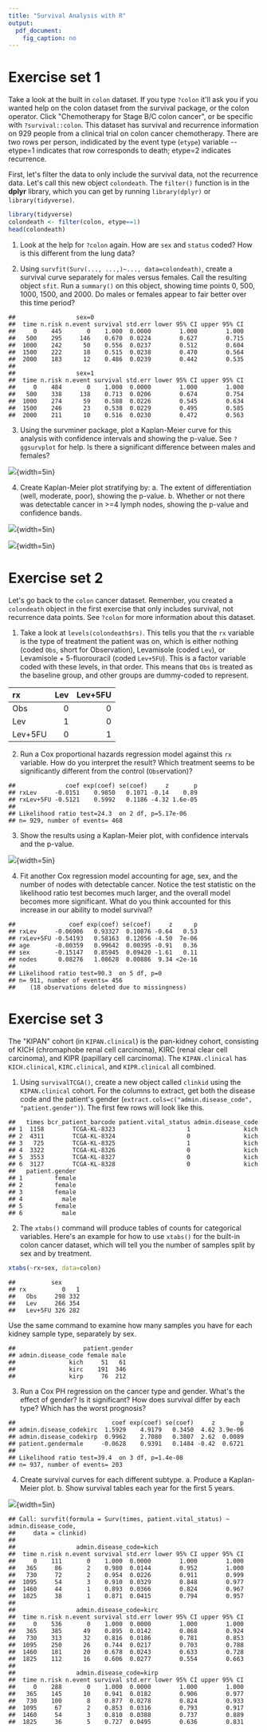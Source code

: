 ```yaml
---
title: "Survival Analysis with R"
output: 
  pdf_document: 
    fig_caption: no
---
```


# Exercise set 1

Take a look at the built in `colon` dataset. If you type `?colon` it'll ask you if you wanted help on the colon dataset from the survival package, or the colon operator. Click "Chemotherapy for Stage B/C colon cancer", or be specific with `?survival::colon`. This dataset has survival and recurrence information on 929 people from a clinical trial on colon cancer chemotherapy. There are two rows per person, indidicated by the event type (`etype`) variable -- etype=1 indicates that row corresponds to death; etype=2 indicates recurrence. 

First, let's filter the data to only include the survival data, not the recurrence data. Let's call this new object `colondeath`. The `filter()` function is in the **dplyr** library, which you can get by running `library(dplyr)` or `library(tidyverse)`.


```r
library(tidyverse)
colondeath <- filter(colon, etype==1)
head(colondeath)
```

1. Look at the help for `?colon` again. How are `sex` and `status` coded? How is this different from the lung data?

2. Using `survfit(Surv(..., ...,)~..., data=colondeath)`, create a survival curve separately for males versus females. Call the resulting object `sfit`. Run a `summary()` on this object, showing time points 0, 500, 1000, 1500, and 2000. Do males or females appear to fair better over this time period?


```
##                 sex=0 
##  time n.risk n.event survival std.err lower 95% CI upper 95% CI
##     0    445       0    1.000  0.0000        1.000        1.000
##   500    295     146    0.670  0.0224        0.627        0.715
##  1000    242      50    0.556  0.0237        0.512        0.604
##  1500    222      18    0.515  0.0238        0.470        0.564
##  2000    183      12    0.486  0.0239        0.442        0.535
## 
##                 sex=1 
##  time n.risk n.event survival std.err lower 95% CI upper 95% CI
##     0    484       0    1.000  0.0000        1.000        1.000
##   500    338     138    0.713  0.0206        0.674        0.754
##  1000    274      59    0.588  0.0226        0.545        0.634
##  1500    246      23    0.538  0.0229        0.495        0.585
##  2000    211      10    0.516  0.0230        0.472        0.563
```

3. Using the survminer package, plot a Kaplan-Meier curve for this analysis with confidence intervals and showing the p-value. See `?ggsurvplot` for help. Is there a significant difference between males and females?

![](../_site/r-survival_files/figure-html/unnamed-chunk-5-1.png){width=5in}

4. Create Kaplan-Meier plot stratifying by:
    a. The extent of differentiation (well, moderate, poor), showing the p-value.
    b. Whether or not there was detectable cancer in >=4 lymph nodes, showing the p-value and confidence bands.
    
![](../_site/r-survival_files/figure-html/unnamed-chunk-6-1.png){width=5in}

![](../_site/r-survival_files/figure-html/unnamed-chunk-6-2.png){width=5in}


# Exercise set 2

Let's go back to the `colon` cancer dataset. Remember, you created a `colondeath` object in the first exercise that only includes survival, not recurrence data points. See `?colon` for more information about this dataset. 

1. Take a look at `levels(colondeath$rs)`. This tells you that the `rx` variable is the type of treatment the patient was on, which is either nothing (coded `Obs`, short for Observation), Levamisole (coded `Lev`), or Levamisole + 5-fluorouracil (coded `Lev+5FU`). This is a factor variable coded with these levels, in that order. This means that `Obs` is treated as the baseline group, and other groups are dummy-coded to represent.


|rx      | Lev| Lev+5FU|
|:-------|---:|-------:|
|Obs     |   0|       0|
|Lev     |   1|       0|
|Lev+5FU |   0|       1|

2. Run a Cox proportional hazards regression model against this `rx` variable. How do you interpret the result? Which treatment seems to be significantly different from the control (`Obs`ervation)?


```
##              coef exp(coef) se(coef)     z       p
## rxLev     -0.0151    0.9850   0.1071 -0.14    0.89
## rxLev+5FU -0.5121    0.5992   0.1186 -4.32 1.6e-05
## 
## Likelihood ratio test=24.3  on 2 df, p=5.17e-06
## n= 929, number of events= 468
```

3. Show the results using a Kaplan-Meier plot, with confidence intervals and the p-value.

![](../_site/r-survival_files/figure-html/unnamed-chunk-13-1.png){width=5in}

4. Fit another Cox regression model accounting for age, sex, and the number of nodes with detectable cancer. Notice the test statistic on the likelihood ratio test becomes much larger, and the overall model becomes more significant. What do you think accounted for this increase in our ability to model survival?


```
##               coef exp(coef) se(coef)     z      p
## rxLev     -0.06906   0.93327  0.10876 -0.64   0.53
## rxLev+5FU -0.54193   0.58163  0.12056 -4.50  7e-06
## age       -0.00359   0.99642  0.00395 -0.91   0.36
## sex       -0.15147   0.85945  0.09420 -1.61   0.11
## nodes      0.08276   1.08628  0.00886  9.34 <2e-16
## 
## Likelihood ratio test=90.3  on 5 df, p=0
## n= 911, number of events= 456 
##    (18 observations deleted due to missingness)
```

# Exercise set 3

The "KIPAN" cohort (in `KIPAN.clinical`) is the pan-kidney cohort, consisting of KICH (chromaphobe renal cell carcinoma), KIRC (renal clear cell carcinoma), and KIPR (papillary cell carcinoma). The `KIPAN.clinical` has `KICH.clinical`, `KIRC.clinical`, and `KIPR.clinical` all combined. 

1. Using `survivalTCGA()`, create a new object called `clinkid` using the `KIPAN.clinical` cohort. For the columns to extract, get both the disease code and the patient's gender (`extract.cols=c("admin.disease_code", "patient.gender")`). The first few rows will look like this. 


```
##   times bcr_patient_barcode patient.vital_status admin.disease_code
## 1  1158        TCGA-KL-8323                    1               kich
## 2  4311        TCGA-KL-8324                    0               kich
## 3   725        TCGA-KL-8325                    1               kich
## 4  3322        TCGA-KL-8326                    0               kich
## 5  3553        TCGA-KL-8327                    0               kich
## 6  3127        TCGA-KL-8328                    0               kich
##   patient.gender
## 1         female
## 2         female
## 3         female
## 4           male
## 5         female
## 6           male
```

2. The `xtabs()` command will produce tables of counts for categorical variables. Here's an example for how to use `xtabs()` for the built-in colon cancer dataset, which will tell you the number of samples split by sex and by treatment.


```r
xtabs(~rx+sex, data=colon)
```

```
##          sex
## rx          0   1
##   Obs     298 332
##   Lev     266 354
##   Lev+5FU 326 282
```

Use the same command to examine how many samples you have for each kidney sample type, separately by sex. 


```
##                   patient.gender
## admin.disease_code female male
##               kich     51   61
##               kirc    191  346
##               kirp     76  212
```

3. Run a Cox PH regression on the cancer type and gender. What's the effect of gender? Is it significant? How does survival differ by each type? Which has the worst prognosis?


```
##                           coef exp(coef) se(coef)     z       p
## admin.disease_codekirc  1.5929    4.9179   0.3450  4.62 3.9e-06
## admin.disease_codekirp  0.9962    2.7080   0.3807  2.62  0.0089
## patient.gendermale     -0.0628    0.9391   0.1484 -0.42  0.6721
## 
## Likelihood ratio test=39.4  on 3 df, p=1.4e-08
## n= 937, number of events= 203
```

4. Create survival curves for each different subtype. 
    a. Produce a Kaplan-Meier plot. 
    b. Show survival tables each year for the first 5 years.

![](../_site/r-survival_files/figure-html/unnamed-chunk-33-1.png){width=5in}

```
## Call: survfit(formula = Surv(times, patient.vital_status) ~ admin.disease_code, 
##     data = clinkid)
## 
##                 admin.disease_code=kich 
##  time n.risk n.event survival std.err lower 95% CI upper 95% CI
##     0    111       0    1.000  0.0000        1.000        1.000
##   365     86       2    0.980  0.0144        0.952        1.000
##   730     72       2    0.954  0.0226        0.911        0.999
##  1095     54       3    0.910  0.0329        0.848        0.977
##  1460     44       1    0.893  0.0366        0.824        0.967
##  1825     38       1    0.871  0.0415        0.794        0.957
## 
##                 admin.disease_code=kirc 
##  time n.risk n.event survival std.err lower 95% CI upper 95% CI
##     0    536       0    1.000  0.0000        1.000        1.000
##   365    385      49    0.895  0.0142        0.868        0.924
##   730    313      32    0.816  0.0186        0.781        0.853
##  1095    250      26    0.744  0.0217        0.703        0.788
##  1460    181      20    0.678  0.0243        0.633        0.728
##  1825    112      16    0.606  0.0277        0.554        0.663
## 
##                 admin.disease_code=kirp 
##  time n.risk n.event survival std.err lower 95% CI upper 95% CI
##     0    288       0    1.000  0.0000        1.000        1.000
##   365    145      10    0.941  0.0182        0.906        0.977
##   730    100       8    0.877  0.0278        0.824        0.933
##  1095     67       2    0.853  0.0316        0.793        0.917
##  1460     54       3    0.810  0.0388        0.737        0.889
##  1825     36       5    0.727  0.0495        0.636        0.831
```
